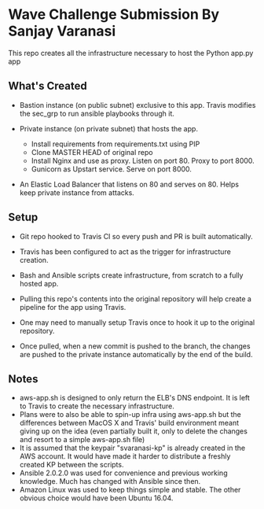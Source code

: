 # Wave Challenge Submission By Sanjay Varanasi
This repo creates all the infrastructure necessary to host the Python app.py app

## What's Created
- Bastion instance (on public subnet) exclusive to this app. Travis modifies the sec_grp to run ansible playbooks through it.

- Private instance (on private subnet) that hosts the app. 
   - Install requirements from requirements.txt using PIP
   - Clone MASTER HEAD of original repo
   - Install Nginx and use as proxy. Listen on port 80. Proxy to port 8000.
   - Gunicorn as Upstart service. Serve on port 8000.

- An Elastic Load Balancer that listens on 80 and serves on 80. Helps keep private instance from attacks.

## Setup
- Git repo hooked to Travis CI so every push and PR is built automatically.
- Travis has been configured to act as the trigger for infrastructure creation.
- Bash and Ansible scripts create infrastructure, from scratch to a fully hosted app.

- Pulling this repo's contents into the original repository will help create a pipeline for the app using Travis.
- One may need to manually setup Travis once to hook it up to the original repository.
- Once pulled, when a new commit is pushed to the branch, the changes are pushed to the private instance automatically by the end of the build.

## Notes
- aws-app.sh is designed to only return the ELB's DNS endpoint. It is left to Travis to create the necessary infrastructure. 
- Plans were to also be able to spin-up infra using aws-app.sh but the differences between MacOS X and Travis' build environment meant giving up on the idea (even partially built it, only to delete the changes and resort to a simple aws-app.sh file)
- It is assumed that the keypair "svaranasi-kp" is already created in the AWS account. It would have made it harder to distribute a freshly created KP between the scripts.
- Ansible 2.0.2.0 was used for convenience and previous working knowledge. Much has changed with Ansible since then.
- Amazon Linux was used to keep things simple and stable. The other obvious choice would have been Ubuntu 16.04. 
